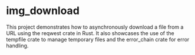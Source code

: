 # img_download
This project demonstrates how to asynchronously download a file from a URL using the reqwest crate in Rust. It also showcases the use of the tempfile crate to manage temporary files and the error_chain crate for error handling.

